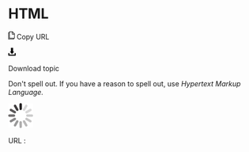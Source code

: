 # HTML

![Copy URL](media/html/Copy.png)
Copy URL

![Download](media/html/Download.png)

Download topic

Don't spell out. If you have a reason to spell out, use *Hypertext Markup Language.*

![In progress](media/html/activity-large.gif)

URL :
